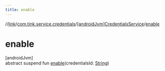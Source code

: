 ```yaml
---
title: enable
---
```

//[link](../../../index.html)/[com.tink.service.credentials](../index.html)/[[androidJvm]CredentialsService](index.html)/[enable](enable.html)



# enable



[androidJvm]\
abstract suspend fun [enable](enable.html)(credentialsId: [String](https://kotlinlang.org/api/latest/jvm/stdlib/kotlin/-string/index.html))




